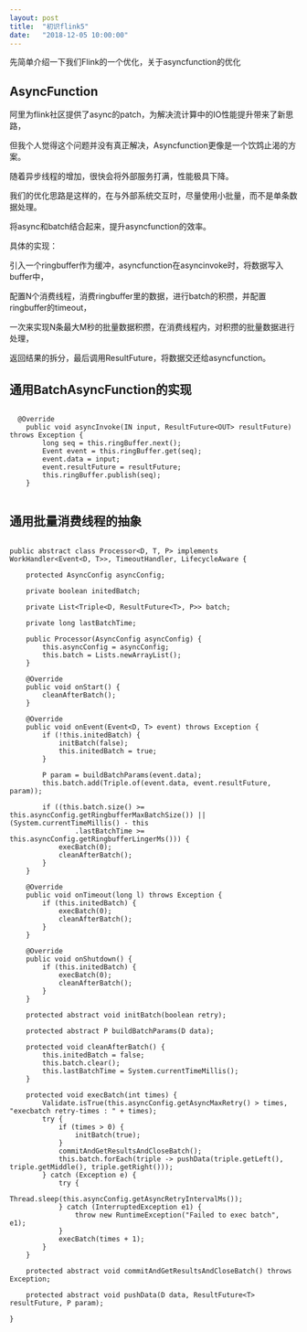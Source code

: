 ```yaml
---
layout: post
title:  "初识flink5"
date:   "2018-12-05 10:00:00"
---
```


先简单介绍一下我们Flink的一个优化，关于asyncfunction的优化

## AsyncFunction

阿里为flink社区提供了async的patch，为解决流计算中的IO性能提升带来了新思路，

但我个人觉得这个问题并没有真正解决，Asyncfunction更像是一个饮鸩止渴的方案。

随着异步线程的增加，很快会将外部服务打满，性能极具下降。

我们的优化思路是这样的，在与外部系统交互时，尽量使用小批量，而不是单条数据处理。

将async和batch结合起来，提升asyncfunction的效率。

具体的实现：

引入一个ringbuffer作为缓冲，asyncfunction在asyncinvoke时，将数据写入buffer中，

配置N个消费线程，消费ringbuffer里的数据，进行batch的积攒，并配置ringbuffer的timeout，

一次来实现N条最大M秒的批量数据积攒，在消费线程内，对积攒的批量数据进行处理，

返回结果的拆分，最后调用ResultFuture，将数据交还给asyncfunction。

## 通用BatchAsyncFunction的实现

```

  @Override
    public void asyncInvoke(IN input, ResultFuture<OUT> resultFuture) throws Exception {
        long seq = this.ringBuffer.next();
        Event event = this.ringBuffer.get(seq);
        event.data = input;
        event.resultFuture = resultFuture;
        this.ringBuffer.publish(seq);
    }


```

## 通用批量消费线程的抽象

```

public abstract class Processor<D, T, P> implements WorkHandler<Event<D, T>>, TimeoutHandler, LifecycleAware {

    protected AsyncConfig asyncConfig;

    private boolean initedBatch;

    private List<Triple<D, ResultFuture<T>, P>> batch;

    private long lastBatchTime;

    public Processor(AsyncConfig asyncConfig) {
        this.asyncConfig = asyncConfig;
        this.batch = Lists.newArrayList();
    }

    @Override
    public void onStart() {
        cleanAfterBatch();
    }

    @Override
    public void onEvent(Event<D, T> event) throws Exception {
        if (!this.initedBatch) {
            initBatch(false);
            this.initedBatch = true;
        }

        P param = buildBatchParams(event.data);
        this.batch.add(Triple.of(event.data, event.resultFuture, param));

        if ((this.batch.size() >= this.asyncConfig.getRingbufferMaxBatchSize()) || (System.currentTimeMillis() - this
                .lastBatchTime >= this.asyncConfig.getRingbufferLingerMs())) {
            execBatch(0);
            cleanAfterBatch();
        }
    }

    @Override
    public void onTimeout(long l) throws Exception {
        if (this.initedBatch) {
            execBatch(0);
            cleanAfterBatch();
        }
    }

    @Override
    public void onShutdown() {
        if (this.initedBatch) {
            execBatch(0);
            cleanAfterBatch();
        }
    }

    protected abstract void initBatch(boolean retry);

    protected abstract P buildBatchParams(D data);

    protected void cleanAfterBatch() {
        this.initedBatch = false;
        this.batch.clear();
        this.lastBatchTime = System.currentTimeMillis();
    }

    protected void execBatch(int times) {
        Validate.isTrue(this.asyncConfig.getAsyncMaxRetry() > times, "execbatch retry-times : " + times);
        try {
            if (times > 0) {
                initBatch(true);
            }
            commitAndGetResultsAndCloseBatch();
            this.batch.forEach(triple -> pushData(triple.getLeft(), triple.getMiddle(), triple.getRight()));
        } catch (Exception e) {
            try {
                Thread.sleep(this.asyncConfig.getAsyncRetryIntervalMs());
            } catch (InterruptedException e1) {
                throw new RuntimeException("Failed to exec batch", e1);
            }
            execBatch(times + 1);
        }
    }

    protected abstract void commitAndGetResultsAndCloseBatch() throws Exception;

    protected abstract void pushData(D data, ResultFuture<T> resultFuture, P param);

}

```
